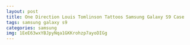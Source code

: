 ```yaml
---
layout: post
title: One Direction Louis Tomlinson Tattoos Samsung Galaxy S9 Case
tags: samsung galaxy s9
categories: samsung
img: 1EeE63wxYBJpyNqa1GKKrohzp7ayoDIGg
---
```

